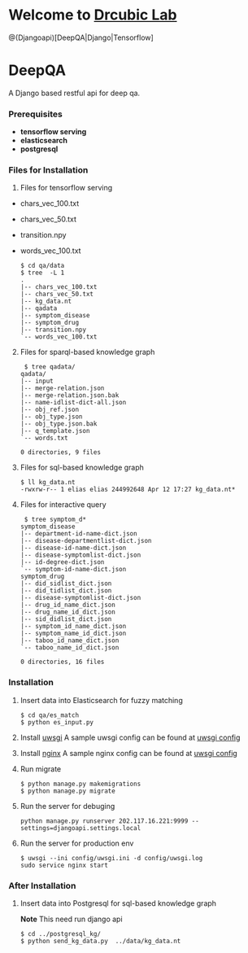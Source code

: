 
# Welcome to [Drcubic Lab](http://www.drcubic.com/)

@(Djangoapi)[DeepQA|Django|Tensorflow]
# DeepQA
A Django based restful api for deep qa.

### Prerequisites
  - **tensorflow serving**
  - **elasticsearch**
  - **postgresql**

### Files for Installation
1. Files for tensorflow serving
  - chars_vec_100.txt
  - chars_vec_50.txt
  - transition.npy
  - words_vec_100.txt

    ```Shell
    $ cd qa/data
    $ tree  -L 1
    .
    |-- chars_vec_100.txt
    |-- chars_vec_50.txt
    |-- kg_data.nt
    |-- qadata
    |-- symptom_disease
    |-- symptom_drug
    |-- transition.npy
    `-- words_vec_100.txt
    ```

2. Files for sparql-based knowledge graph
    ```Shell
     $ tree qadata/
    qadata/
    |-- input
    |-- merge-relation.json
    |-- merge-relation.json.bak
    |-- name-idlist-dict-all.json
    |-- obj_ref.json
    |-- obj_type.json
    |-- obj_type.json.bak
    |-- q_template.json
    `-- words.txt

    0 directories, 9 files
    ```

3. Files for sql-based knowledge graph
    ```Shell
    $ ll kg_data.nt
    -rwxrw-r-- 1 elias elias 244992648 Apr 12 17:27 kg_data.nt*
    ```

4. Files for interactive query
    ```Shell
     $ tree symptom_d*
    symptom_disease
    |-- department-id-name-dict.json
    |-- disease-departmentlist-dict.json
    |-- disease-id-name-dict.json
    |-- disease-symptomlist-dict.json
    |-- id-degree-dict.json
    `-- symptom-id-name-dict.json
    symptom_drug
    |-- did_sidlist_dict.json
    |-- did_tidlist_dict.json
    |-- disease-symptomlist-dict.json
    |-- drug_id_name_dict.json
    |-- drug_name_id_dict.json
    |-- sid_didlist_dict.json
    |-- symptom_id_name_dict.json
    |-- symptom_name_id_dict.json
    |-- taboo_id_name_dict.json
    `-- taboo_name_id_dict.json

    0 directories, 16 files
    ```
### Installation
1. Insert data into Elasticsearch for fuzzy matching
    ```Shell
    $ cd qa/es_match
    $ python es_input.py
    ```

2. Install [uwsgi](https://uwsgi-docs.readthedocs.io/en/latest/WSGIquickstart.html)
    A sample uwsgi config can be found at [uwsgi config](config/uwsgi.ini)

3. Install [nginx](https://www.nginx.com/resources/wiki/start/topics/tutorials/install/)
    A sample nginx config can be found at [uwsgi config](config/nginx.conf)

4. Run migrate
    ```Shell
    $ python manage.py makemigrations
    $ python manage.py migrate
     ```

4. Run the server for debuging
    ```Shell
    python manage.py runserver 202.117.16.221:9999 --settings=djangoapi.settings.local
     ```
5. Run the server for production env
    ```Shell
    $ uwsgi --ini config/uwsgi.ini -d config/uwsgi.log
    sudo service nginx start
     ```

### After Installation

1. Insert data into Postgresql for sql-based knowledge graph

   **Note** This need run django api
    ```Shell
    $ cd ../postgresql_kg/
    $ python send_kg_data.py  ../data/kg_data.nt
    ```